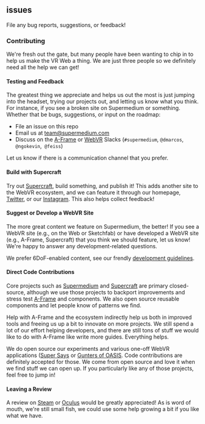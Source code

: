 ## issues

File any bug reports, suggestions, or feedback!

### Contributing

We're fresh out the gate, but many people have been wanting to chip in to help
us make the VR Web a thing. We are just three people so we definitely need all
the help we can get!

#### Testing and Feedback

The greatest thing we appreciate and helps us out the most is just jumping into
the headset, trying our projects out, and letting us know what you think. For
instance, if you see a broken site on Supermedium or something.  Whether that
be bugs, suggestions, or input on the roadmap:

- File an issue on this repo
- Email us at team@supermedium.com
- Discuss on the [A-Frame](https://aframevr-slack.herokuapp.com/) or
  [WebVR](https://slacknow.herokuapp.com/webvr) Slacks (`#supermedium`,
  `@dmarcos`, `@ngokevin`,` @feiss`)

Let us know if there is a communication channel that you prefer.

#### Build with Supercraft

Try out [Supercraft](https://supermedium.com/supercraft/), build something, and
publish it! This adds another site to the WebVR ecosystem, and we can feature
it through our homepage, [Twitter](https://twitter.com/supermediumvr), or our
[Instagram](http://instagram.com/supermediumvr). This also helps collect
feedback!

#### Suggest or Develop a WebVR Site

The more great content we feature on Supermedium, the better! If you see a
WebVR site (e.g., on the Web or Sketchfab) or have developed a WebVR site
(e.g., A-Frame, Supercraft) that you think we should feature, let us know!
We're happy to answer any development-related questions.

We prefer 6DoF-enabled content, see our frendly [development
guidelines](http://supermedium.com/blog/webvr-guidelines).

#### Direct Code Contributions

Core projects such as [Supermedium](https://supermedium.com) and
[Supercraft](https://supermedium.com/supercraft/) are primary closed-source,
although we use those projects to backport improvements and stress test
[A-Frame](https://aframe.io) and components. We also open source reusable
components and let people know of patterns we find.

Help with A-Frame and the ecosystem indirectly help us both in improved tools
and freeing us up a bit to innovate on more projects. We still spend a lot of
our effort helping developers, and there are still tons of stuff we would like
to do with A-Frame like write more guides. Everything helps.

We do open source our experiments and various one-off WebVR applications
([Super Says](https://github.com/supermedium/supersays) or [Gunters of
OASIS](https://github.com/supermedium/gunters-of-oasis). Code contributions are
definitely accepted for those. We come from open source and love it when we
find stuff we can open up. If you particularly like any of those projects, feel
free to jump in!

#### Leaving a Review

A review on [Steam](http://store.steampowered.com/app/803010/Supermedium/) or
[Oculus](https://www.oculus.com/experiences/rift/1629560483789871/) would be
greatly appreciated! As is word of mouth, we're still small fish, we could use
some help growing a bit if you like what we have.
